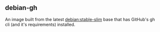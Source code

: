 ## debian-gh

An image built from the latest [debian:stable-slim](https://hub.docker.com/layers/library/debian/stable-slim/images/sha256-7a5314b612556354fd3e0bf85cffd5e3565bd390377dce8aa5e2eb86b4d8f698?context=explore) base that has GitHub's gh cli (and it's requirements) installed.